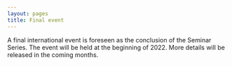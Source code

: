 ```yaml
---
layout: pages
title: Final event
---
```



A final international event is foreseen as the conclusion of the Seminar Series. The event will be held at the beginning of 2022. More details will be released in the coming months.
